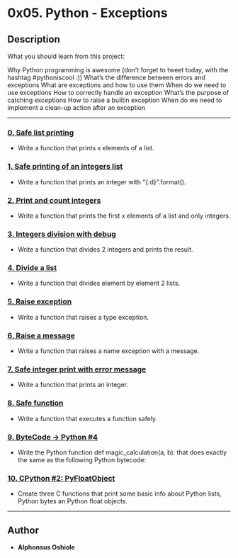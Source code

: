 # 0x05. Python - Exceptions

## Description
What you should learn from this project:

Why Python programming is awesome (don’t forget to tweet today, with the hashtag #pythoniscool :))
What’s the difference between errors and exceptions
What are exceptions and how to use them
When do we need to use exceptions
How to correctly handle an exception
What’s the purpose of catching exceptions
How to raise a builtin exception
When do we need to implement a clean-up action after an exception

---

### [0. Safe list printing](./0-safe_print_list.py)
* Write a function that prints x elements of a list.


### [1. Safe printing of an integers list](./1-safe_print_integer.py)
* Write a function that prints an integer with "{:d}".format().


### [2. Print and count integers](./2-safe_print_list_integers.py)
* Write a function that prints the first x elements of a list and only integers.


### [3. Integers division with debug](./3-safe_print_division.py)
* Write a function that divides 2 integers and prints the result.


### [4. Divide a list](./4-list_division.py)
* Write a function that divides element by element 2 lists.


### [5. Raise exception](./5-raise_exception.py)
* Write a function that raises a type exception.


### [6. Raise a message](./6-raise_exception_msg.py)
* Write a function that raises a name exception with a message.

### [7. Safe integer print with error message](./100-safe_print_integer_err.py)
* Write a function that prints an integer.

### [8. Safe function](./101-safe_function.py)
* Write a function that executes a function safely.

### [9. ByteCode -> Python #4](./102-magic_calculation.py)
* Write the Python function def magic_calculation(a, b): that does exactly the same as the following Python bytecode:

### [10. CPython #2: PyFloatObject](./103-python.c)
* Create three C functions that print some basic info about Python lists, Python bytes an Python float objects.

---

## Author
* **Alphonsus Oshiole**

